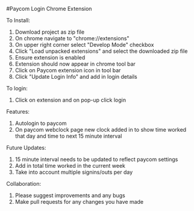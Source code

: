 #Paycom Login Chrome Extension 

To Install:
1) Download project as zip file
2) On chrome navigate to "chrome://extensions"
3) On upper right corner select "Develop Mode" checkbox
4) Click "Load unpacked extensions" and select the downloaded zip file
5) Ensure extension is enabled
6) Extension should now appear in chrome tool bar
7) Click on Paycom extension icon in tool bar
8) Click "Update Login Info" and add in login details

To login: 
1) Click on extension and on pop-up click login

Features:
1) Autologin to paycom
2) On paycom webclock page new clock added in to show time worked that day and time to next 15 minute interval

Future Updates:
1) 15 minute interval needs to be updated to reflect paycom settings
2) Add in total time worked in the current week
3) Take into account multiple signins/outs per day

Collaboration:
1) Please suggest improvements and any bugs
2) Make pull requests for any changes you have made

